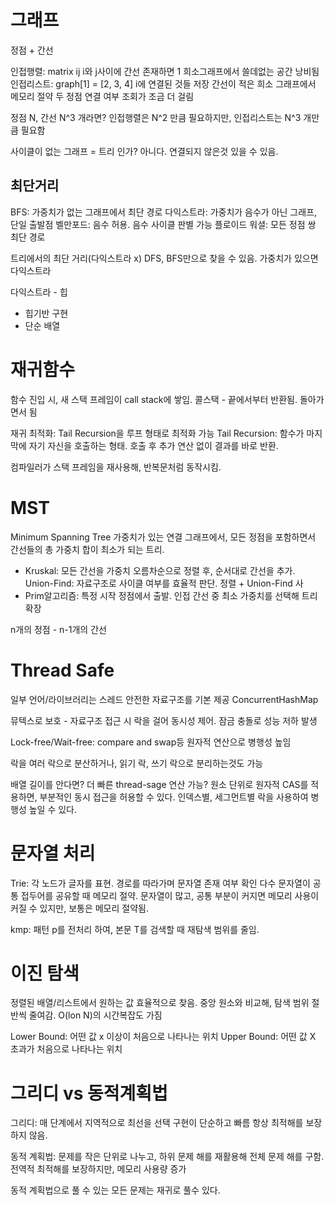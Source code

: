 # 그래프
정점 + 간선

인접행렬: matrix ij i와 j사이에 간선 존재하면 1
	희소그래프에서 쓸데없는 공간 낭비됨
인접리스트: graph\[1] = \[2, 3, 4] i에 연결된 것들 저장
	간선이 적은 희소 그래프에서 메모리 절약
	두 정점 연결 여부 조회가 조금 더 걸림

정점 N, 간선 N^3 개라면?
인접행렬은 N^2 만큼 필요하지만, 인접리스트는 N^3 개만큼 필요함

사이클이 없는 그래프 = 트리 인가?
아니다. 연결되지 않은것 있을 수 있음.

## 최단거리

BFS: 가중치가 없는 그래프에서 최단 경로
다익스트라: 가중치가 음수가 아닌 그래프, 단일 출발점
벨만포드: 음수 허용. 음수 사이클 판별 가능
플로이드 워셜: 모든 정점 쌍 최단 경로

트리에서의 최단 거리(다익스트라 x)
DFS, BFS만으로 찾을 수 있음.
가중치가 있으면 다익스트라

다익스트라 - 힙
- 힙기반 구현
- 단순 배열


# 재귀함수
함수 진입 시, 새 스택 프레임이 call stack에 쌓임.
콜스택 - 끝에서부터 반환됨. 돌아가면서 됨

재귀 최적화: Tail Recursion을 루프 형태로 최적화 가능
Tail Recursion: 함수가 마지막에 자기 자신을 호출하는 형태. 호출 후 추가 연산 없이 결과를 바로 반환.

컴파일러가 스택 프레임을 재사용해, 반복문처럼 동작시킴.

# MST
Minimum Spanning Tree
가중치가 있는 연결 그래프에서, 모든 정점을 포함하면서 간선들의 총 가중치 합이 최소가 되는 트리.

- Kruskal: 모든 간선을 가중치 오름차순으로 정렬 후, 순서대로 간선을 추가. Union-Find: 자료구조로 사이클 여부를 효율적 판단. 정렬 + Union-Find 사
- Prim알고리즘: 특정 시작 정점에서 출발. 인접 간선 중 최소 가중치를 선택해 트리 확장

n개의 정점 - n-1개의 간선

# Thread Safe
일부 언어/라이브러리는 스레드 안전한 자료구조를 기본 제공
ConcurrentHashMap

뮤텍스로 보호 - 자료구조 접근 시 락을 걸어 동시성 제어. 잠금 충돌로 성능 저하 발생

Lock-free/Wait-free: compare and swap등 원자적 연산으로 병행성 높임

락을 여러 락으로 분산하거나, 읽기 락, 쓰기 락으로 분리하는것도 가능

배열 길이를 안다면? 더 빠른 thread-sage 연산 가능?
원소 단위로 원자적 CAS를 적용하면, 부분적인 동시 접근을 허용할 수 있다.
인덱스별, 세그먼트별 락을 사용하여 병행성 높일 수 있다.

# 문자열 처리
Trie: 각 노드가 글자를 표현. 경로를 따라가며 문자열 존재 여부 확인
다수 문자열이 공통 접두어를 공유할 때 메모리 절약.
문자열이 많고, 공통 부분이 커지면 메모리 사용이 커질 수 있지만, 보통은 메모리 절약됨.

kmp: 패턴 p를 전처리 하여, 본문 T를 검색할 때 재탐색 범위를 줄임.


# 이진 탐색
정렬된 배열/리스트에서 원하는 값 효율적으로 찾음.
중앙 원소와 비교해, 탐색 범위 절반씩 줄여감.
O(lon N)의 시간복잡도 가짐

Lower Bound: 어떤 값 x 이상이 처음으로 나타나는 위치
Upper Bound: 어떤 값 X 초과가 처음으로 나타나는 위치

# 그리디 vs 동적계획법

그리디: 매 단계에서 지역적으로 최선을 선택
구현이 단순하고 빠름
항상 최적해를 보장하지 않음.

동적 계획법: 문제를 작은 단위로 나누고, 하위 문제 해를 재활용해 전체 문제 해를 구함.
전역적 최적해를 보장하지만, 메모리 사용량 증가

동적 계획법으로 풀 수 있는 모든 문제는 재귀로 풀수 있다.